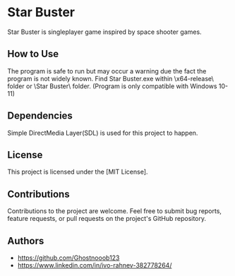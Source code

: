# Star Buster
Star Buster is singleplayer game inspired by space shooter games.


## How to Use
The program is safe to run but may occur a warning due the fact the program is not widely known.
Find Star Buster.exe within \x64-release\ folder or \Star Buster\ folder.
(Program is only compatible with Windows 10-11)

## Dependencies

Simple DirectMedia Layer(SDL) is used for this project to happen.

## License

This project is licensed under the [MIT License].

## Contributions

Contributions to the project are welcome. Feel free to submit bug reports, feature requests, or pull requests on the project's GitHub repository.

## Authors

- https://github.com/Ghostnooob123
- https://www.linkedin.com/in/ivo-rahnev-382778264/

